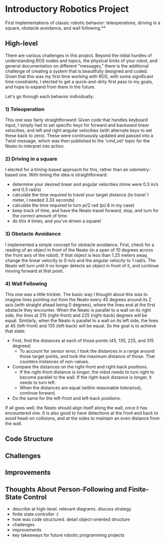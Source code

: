 # Introductory Robotics Project
First implementations of classic robotic behavior: teleoperations, driving in a square, obstacle avoidance, and wall following.**

## High-level

There are various challenges in this project. Beyond the initial hurdles of understanding ROS nodes and topics, the physical limits of your robot, and general documentation on different "messages," there is the additional challenge of creating a system that is beautifully designed and coded. Given that this was my first time working with ROS, with some significant time constraints, I elected to get a quick-and-dirty first pass to my goals, and hope to expand from there in the future.

Let's go through each behavior individually:

### 1) Teleoperation

This one was fairly straightforward: Given code that handles keyboard input, I simply had to set specific keys for forward and backward linear velocities, and left and right angular velocities (with alternate keys to set these back to zero). These were continuously updated and passed into a Twist message, which was then published to the 'cmd_vel' topic for the Neato to interpret into action.

### 2) Driving in a square

I elected for a timing-based approach for this, rather than an odometry-based one. With timing the idea is straightforward:

- determine your desired linear and angular velocities (mine were 0.3 m/s and 0.3 rad/s)
- calculate the time required to travel your target distance (to travel 1 meter, I needed 3.33 seconds)
- calculate the time required to turn pi/2 rad (pi/.6 in my case)
- keep track of time, and have the Neato travel forward, stop, and turn for the correct amount of time.
- do this 4 times, and you've driven a square!

### 3) Obstacle Avoidance

I implemented a simple concept for obstacle avoidance. First, check for a reading of an object in front of the Neato (in a span of 10 degrees across the front axis of the robot). If that object is less than 1.25 meters away, change the linear velocity to 0 m/s and the angular velocity to 1 rad/s. The Neato will turn until it no longer detects an object in front of it, and continue moving forward at that point.

### 4) Wall Following

This one was a little trickier. The basic way I thought about this was to imagine lines pointing out from the Neato every 45 degrees around its Z axis (with straight ahead being 0 degrees), where the lines end at the first obstacle they encounter. When the Neato is parallel to a wall on its right side, the lines at 315 (right-front) and 225 (right-back) degrees will be equal. Similarly, when the Neato is parallel to a wall on its left side, the lines at 45 (left-front) and 135 (left-back) will be equal. So the goal is to achieve that state:

- First, find the distances at each of those points (45, 135, 225, and 315 degrees)
  - To account for sensor error, I took the distances in a range around those target points, and took the maximum distance of those. That counters instances of non-values.
- Compare the distances on the right-front and right-back positions. 
  - If the right-front distance is longer, the robot needs to turn right to become parallel to the wall. If the right-back distance is longer, it needs to turn left.
  - When the distances are equal (within reasonable tolerance), continue forward.
- Do the same for the left-front and left-back positions.

If all goes well, the Neato should align itself along the wall, once it has encountered one. It is also good to have detections at the front and back to avoid head-on collisions, and at the sides to maintain an even distance from the wall.


## Code Structure

## Challenges

## Improvements

## Thoughts About Person-Following and Finite-State Control

- describe at high-level. relevant diagrams. discuss strategy
- finite state controller :(
- how was code structured. detail object-oriented structure
- challenges
- improvements
- key takeaways for future robotic programming projects

